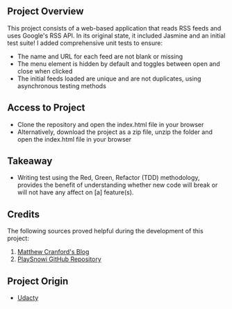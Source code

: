 ## Project Overview
This project consists of a web-based application that reads RSS feeds and uses Google's RSS API. In its original state, it included Jasmine and an initial test suite! I added comprehensive unit tests to ensure:

* The name and URL for each feed are not blank or missing
* The menu element is hidden by default and toggles between open and close when clicked
* The initial feeds loaded are unique and are not duplicates, using asynchronous testing methods

## Access to Project
* Clone the repository and open the index.html file in your browser
* Alternatively, download the project as a zip file, unzip the folder and open the index.html file in your browser

## Takeaway
* Writing test using the Red, Green, Refactor (TDD) methodology, provides the benefit of understanding whether new code will break or will not have any affect on [a] feature(s).

## Credits
The following sources proved helpful during the development of this project:
1. [Matthew Cranford's Blog](https://matthewcranford.com/feed-reader-walkthrough-part-4-async-tests/)
2. [PlaySnowi GitHub Repository](https://github.com/PlaySnowi/Feed-Reader-Testing/blob/master/jasmine/spec/feedreader.js)

## Project Origin
* [Udacty](https://github.com/udacity/frontend-nanodegree-feedreader)